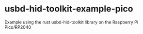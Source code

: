# usbd-hid-toolkit-example-pico
Example using the rust usbd-hid-toolkit library on the Raspberry Pi Pico/RP2040
